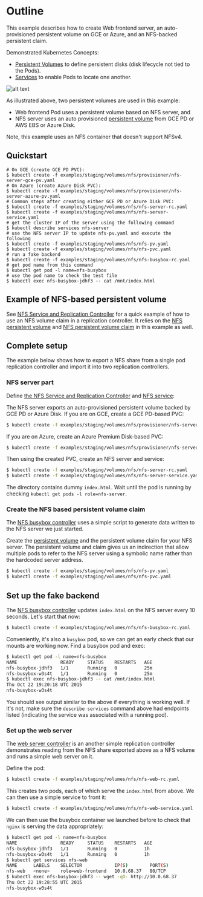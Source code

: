 # Outline

This example describes how to create Web frontend server, an auto-provisioned persistent volume on GCE or Azure, and an NFS-backed persistent claim.

Demonstrated Kubernetes Concepts:

* [Persistent Volumes](https://kubernetes.io/docs/concepts/storage/persistent-volumes/) to define persistent disks (disk lifecycle not tied to the Pods).
* [Services](https://kubernetes.io/docs/concepts/services-networking/service/) to enable Pods to locate one another.

![alt text][nfs pv example]

As illustrated above, two persistent volumes are used in this example:

- Web frontend Pod uses a persistent volume based on NFS server, and
- NFS server uses an auto provisioned [persistent volume](https://kubernetes.io/docs/concepts/storage/persistent-volumes/) from GCE PD or AWS EBS or Azure Disk.

Note, this example uses an NFS container that doesn't support NFSv4.

[nfs pv example]: nfs-pv.png


## Quickstart

```console
# On GCE (create GCE PD PVC):
$ kubectl create -f examples/staging/volumes/nfs/provisioner/nfs-server-gce-pv.yaml
# On Azure (create Azure Disk PVC):
$ kubectl create -f examples/staging/volumes/nfs/provisioner/nfs-server-azure-pv.yaml
# Common steps after creating either GCE PD or Azure Disk PVC:
$ kubectl create -f examples/staging/volumes/nfs/nfs-server-rc.yaml
$ kubectl create -f examples/staging/volumes/nfs/nfs-server-service.yaml
# get the cluster IP of the server using the following command
$ kubectl describe services nfs-server
# use the NFS server IP to update nfs-pv.yaml and execute the following
$ kubectl create -f examples/staging/volumes/nfs/nfs-pv.yaml
$ kubectl create -f examples/staging/volumes/nfs/nfs-pvc.yaml
# run a fake backend
$ kubectl create -f examples/staging/volumes/nfs/nfs-busybox-rc.yaml
# get pod name from this command
$ kubectl get pod -l name=nfs-busybox
# use the pod name to check the test file
$ kubectl exec nfs-busybox-jdhf3 -- cat /mnt/index.html
```

## Example of NFS-based persistent volume

See [NFS Service and Replication Controller](templates/nfs-web-rc.yaml) for a quick example of how to use an NFS volume claim in a replication controller. It relies on the [NFS persistent volume](templates/nfs-pv.yaml) and [NFS persistent volume claim](templates/nfs-pvc.yaml) in this example as well.

## Complete setup

The example below shows how to export a NFS share from a single pod replication controller and import it into two replication controllers.

### NFS server part

Define [the NFS Service and Replication Controller](templates/nfs-server-deployment.yaml) and [NFS service](templates/nfs-server-service.yaml):

The NFS server exports an auto-provisioned persistent volume backed by GCE PD or Azure Disk. If you are on GCE, create a GCE PD-based PVC:

```bash
$ kubectl create -f examples/staging/volumes/nfs/provisioner/nfs-server-gce-pv.yaml
```

If you are on Azure, create an Azure Premium Disk-based PVC:

```bash
$ kubectl create -f examples/staging/volumes/nfs/provisioner/nfs-server-azure-pv.yaml
```

Then using the created PVC, create an NFS server and service:

```bash
$ kubectl create -f examples/staging/volumes/nfs/nfs-server-rc.yaml
$ kubectl create -f examples/staging/volumes/nfs/nfs-server-service.yaml
```

The directory contains dummy `index.html`. Wait until the pod is running by checking `kubectl get pods -l role=nfs-server`.

### Create the NFS based persistent volume claim

The [NFS busybox controller](templates/nfs-busybox-rc.yaml) uses a simple script to generate data written to the NFS server we just started. 

Create the [persistent volume](https://kubernetes.io/docs/concepts/storage/persistent-volumes/) and the persistent volume claim for your NFS server. The persistent volume and claim gives us an indirection that allow multiple pods to refer to the NFS server using a symbolic name rather than the hardcoded server address.

```bash
$ kubectl create -f examples/staging/volumes/nfs/nfs-pv.yaml
$ kubectl create -f examples/staging/volumes/nfs/nfs-pvc.yaml
```

## Set up the fake backend

The [NFS busybox controller](templates/nfs-busybox-rc.yaml) updates `index.html` on the NFS server every 10 seconds. Let's start that now:

```bash
$ kubectl create -f examples/staging/volumes/nfs/nfs-busybox-rc.yaml
```

Conveniently, it's also a `busybox` pod, so we can get an early check that our mounts are working now. Find a busybox pod and exec:

```bash
$ kubectl get pod -l name=nfs-busybox
NAME                READY     STATUS    RESTARTS   AGE
nfs-busybox-jdhf3   1/1       Running   0          25m
nfs-busybox-w3s4t   1/1       Running   0          25m
$ kubectl exec nfs-busybox-jdhf3 -- cat /mnt/index.html
Thu Oct 22 19:20:18 UTC 2015
nfs-busybox-w3s4t
```

You should see output similar to the above if everything is working well. If it's not, make sure the `describe services` command above had endpoints listed (indicating the service was associated with a running pod).

### Set up the web server

The [web server controller](templates/nfs-web-rc.yaml) is an another simple replication controller demonstrates reading from the NFS share exported above as a NFS volume and runs a simple web server on it.

Define the pod:

```bash
$ kubectl create -f examples/staging/volumes/nfs/nfs-web-rc.yaml
```

This creates two pods, each of which serve the `index.html` from above. We can then use a simple service to front it:

```bash
$ kubectl create -f examples/staging/volumes/nfs/nfs-web-service.yaml
```

We can then use the busybox container we launched before to check that `nginx` is serving the data appropriately:

```bash
$ kubectl get pod -l name=nfs-busybox
NAME                READY     STATUS    RESTARTS   AGE
nfs-busybox-jdhf3   1/1       Running   0          1h
nfs-busybox-w3s4t   1/1       Running   0          1h
$ kubectl get services nfs-web
NAME      LABELS    SELECTOR            IP(S)        PORT(S)
nfs-web   <none>    role=web-frontend   10.0.68.37   80/TCP
$ kubectl exec nfs-busybox-jdhf3 -- wget -qO- http://10.0.68.37
Thu Oct 22 19:28:55 UTC 2015
nfs-busybox-w3s4t
```


